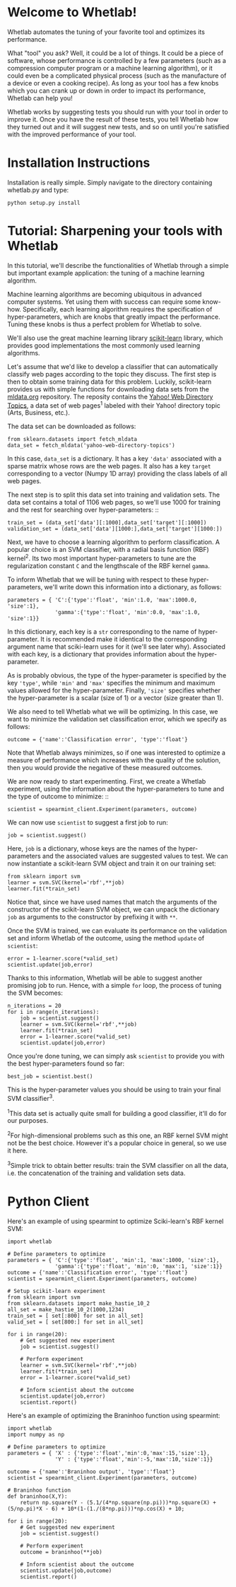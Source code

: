 Welcome to Whetlab!
===================

Whetlab automates the tuning of your favorite tool and optimizes its
performance.

What "tool" you ask? Well, it could be a lot of things.  It could be a
piece of software, whose performance is controlled by a few parameters
(such as a compression computer program or a machine learning
algorithm), or it could even be a complicated physical process (such
as the manufacture of a device or even a cooking recipe). As long as
your tool has a few knobs which you can crank up or down in order to
impact its performance, Whetlab can help you!

Whetlab works by suggesting tests you should run with your tool in
order to improve it. Once you have the result of these tests, you tell
Whetlab how they turned out and it will suggest new tests, and so on
until you're satisfied with the improved performance of your tool.

Installation Instructions
=========================

Installation is really simple.  Simply navigate to the directory containing whetlab.py and type:

    python setup.py install

Tutorial: Sharpening your tools with Whetlab
============================================

In this tutorial, we'll describe the functionalities of
Whetlab through a simple but important example application:
the tuning of a machine learning algorithm.

Machine learning algorithms are becoming ubiquitous in advanced
computer systems. Yet using them with success can require some
know-how. Specifically, each learning algorithm
requires the specification of hyper-parameters, which are
knobs that greatly impact the performance. Tuning these knobs is thus a
perfect problem for Whetlab to solve.

We'll also use the great machine learning library [scikit-learn](<http://scikit-learn.org/>)
library, which provides good implementations the most commonly used
learning algorithms.

Let's assume that we'd like to develop a classifier that can
automatically classify web pages according to the topic they discuss.
The first step is then to obtain some training data for this problem.
Luckily, scikit-learn provides us with simple functions for
downloading data sets from the [mldata.org](http://mldata.org/)
repository.  The reposity contains the [Yahoo! Web Directory Topics](http://mldata.org/repository/data/viewslug/yahoo-web-directory-topics/),
a data set of web pages<sup>1</sup> labeled with their Yahoo! directory topic
(Arts, Business, etc.).

The data set can be downloaded as follows:

    from sklearn.datasets import fetch_mldata
    data_set = fetch_mldata('yahoo-web-directory-topics')

In this case, ``data_set`` is a dictionary. It has a key ``'data'``
associated with a sparse matrix whose rows are the
web pages. It also has a key ``target`` corresponding to
a vector (Numpy 1D array) providing the class labels
of all web pages.

The next step is to split this data set into training and validation sets.
The data set contains a total of 1106 web pages, so we'll use 1000 for
training and the rest for searching over hyper-parameters: ::

    train_set = (data_set['data'][:1000],data_set['target'][:1000])
    validation_set = (data_set['data'][1000:],data_set['target'][1000:])

Next, we have to choose a learning algorithm to perform classification.
A popular choice is an SVM classifier, with a radial basis function (RBF) kernel<sup>2</sup>.
Its two most important hyper-parameters to tune are the regularization constant ``C``
and the lengthscale of the RBF kernel ``gamma``.

To inform Whetlab that we will be tuning with respect to these hyper-parameters,
we'll write down this information into a dictionary, as follows:

    parameters = { 'C':{'type':'float', 'min':1.0, 'max':1000.0, 'size':1},
                   'gamma':{'type':'float', 'min':0.0, 'max':1.0, 'size':1}}

In this dictionary, each key is a ``str`` corresponding to the name of
hyper-parameter. It is recommended make it identical to the corresponding
argument name that sciki-learn uses for it (we'll see later why). Associated
with each key, is a dictionary that provides information about the hyper-parameter.

As is probably obvious, the type of the hyper-parameter is specified by the key ``'type'``,
while ``'min'`` and ``'max'`` specifies the minimum and maximum values allowed for the
hyper-parameter. Finally, ``'size'`` specifies whether the hyper-parameter is a scalar
(size of 1) or a vector (size greater than 1).

We also need to tell Whetlab what we will be optimizing. In this case, we want
to minimize the validation set classification error, which we specify as follows:

    outcome = {'name':'Classification error', 'type':'float'}

Note that Whetlab always minimizes, so if one was interested to optimize a measure
of performance which increases with the quality of the solution, then you would
provide the negative of these measured outcomes.

We are now ready to start experimenting. First, we create a Whetlab experiment,
using the information about the hyper-parameters to tune and the type of outcome
to minimize: ::

    scientist = spearmint_client.Experiment(parameters, outcome)

We can now use ``scientist`` to suggest a first job to run:

    job = scientist.suggest()

Here, ``job`` is a dictionary, whose keys are the names of the hyper-parameters
and the associated values are suggested values to test. We can now instantiate
a scikit-learn SVM object and train it on our training set:

    from sklearn import svm
    learner = svm.SVC(kernel='rbf',**job)
    learner.fit(*train_set)

Notice that, since we have used names that match the
arguments of the constructor of the scikit-learn SVM object,
we can unpack the dictionary ``job`` as arguments to the
constructor by prefixing it with ``**``.

Once the SVM is trained, we can evaluate its performance on
the validation set and inform Whetlab of the outcome, using
the method ``update`` of ``scientist``:

    error = 1-learner.score(*valid_set)
    scientist.update(job,error)

Thanks to this information, Whetlab will be able to suggest
another promising job to run. Hence, with a simple ``for`` loop,
the process of tuning the SVM becomes:

    n_iterations = 20
    for i in range(n_iterations):
        job = scientist.suggest()
        learner = svm.SVC(kernel='rbf',**job)
        learner.fit(*train_set)
        error = 1-learner.score(*valid_set)
        scientist.update(job,error)

Once you're done tuning, we can simply ask ``scientist`` to provide you with
the best hyper-parameters found so far:

    best_job = scientist.best()

This is the hyper-parameter values you should be using to train your
final SVM classifier<sup>3</sup>.

<sup>1</sup>This data set is actually quite small for building a good classifier, it'll do for our purposes.

<sup>2</sup>For high-dimensional problems such as this one, an RBF kernel SVM might not be the best choice. However it's a popular choice in general, so we use it here.

<sup>3</sup>Simple trick to obtain better results: train the SVM classifier on all the data, i.e. the concatenation of the training and validation sets data.


Python Client
=============

Here's an example of using spearmint to optimize Sciki-learn's RBF kernel SVM:

    import whetlab
    
    # Define parameters to optimize
    parameters = { 'C':{'type':'float', 'min':1, 'max':1000, 'size':1},
                   'gamma':{'type':'float', 'min':0, 'max':1, 'size':1}}
    outcome = {'name':'Classification error', 'type':'float'}
    scientist = spearmint_client.Experiment(parameters, outcome)
    
    # Setup scikit-learn experiment
    from sklearn import svm
    from sklearn.datasets import make_hastie_10_2
    all_set = make_hastie_10_2(1000,1234)
    train_set = [ set[:800] for set in all_set]
    valid_set = [ set[800:] for set in all_set]
    
    for i in range(20):
        # Get suggested new experiment
        job = scientist.suggest()
    
        # Perform experiment
        learner = svm.SVC(kernel='rbf',**job)
        learner.fit(*train_set)
        error = 1-learner.score(*valid_set)
    
        # Inform scientist about the outcome
        scientist.update(job,error)
        scientist.report()

Here's an example of optimizing the Braninhoo function using spearmint:

    import whetlab
    import numpy as np
    
    # Define parameters to optimize
    parameters = { 'X' : {'type':'float','min':0,'max':15,'size':1},
                   'Y' : {'type':'float','min':-5,'max':10,'size':1}}
    
    outcome = {'name':'Braninhoo output', 'type':'float'}
    scientist = spearmint_client.Experiment(parameters, outcome)
    
    # Braninhoo function
    def braninhoo(X,Y):
        return np.square(Y - (5.1/(4*np.square(np.pi)))*np.square(X) + (5/np.pi)*X - 6) + 10*(1-(1./(8*np.pi)))*np.cos(X) + 10;
    
    for i in range(20):
        # Get suggested new experiment
        job = scientist.suggest()
    
        # Perform experiment
        outcome = braninhoo(**job)
    
        # Inform scientist about the outcome
        scientist.update(job,outcome)
        scientist.report()

